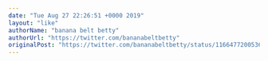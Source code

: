 ```yaml
---
date: "Tue Aug 27 22:26:51 +0000 2019"
layout: "like"
authorName: "banana belt betty"
authorUrl: "https://twitter.com/bananabeltbetty"
originalPost: "https://twitter.com/bananabeltbetty/status/1166477200536653831"
---
```


